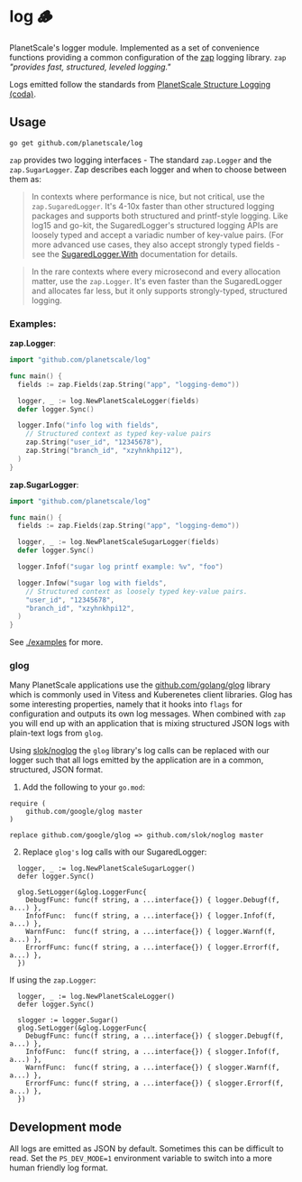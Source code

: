 # log 🪵

PlanetScale's logger module. Implemented as a set of convenience functions providing a common configuration of the [zap](https://github.com/uber-go/zap) logging library.  `zap` *"provides fast, structured, leveled logging."*

Logs emitted follow the standards from [PlanetScale Structure Logging (coda)](https://coda.io/d/Text-Book_dqagsnmBFI6/WIP-Structured-Logging_suS7P#_luvPS).

## Usage

```console
go get github.com/planetscale/log
```

`zap` provides two logging interfaces - The standard `zap.Logger` and the `zap.SugarLogger`. Zap describes each logger and when to choose between them as:

> In contexts where performance is nice, but not critical, use the `zap.SugaredLogger`. It's 4-10x faster than other structured logging packages and supports both structured and printf-style logging. Like log15 and go-kit, the SugaredLogger's structured logging APIs are loosely typed and accept a variadic number of key-value pairs. (For more advanced use cases, they also accept strongly typed fields - see the [SugaredLogger.With](https://pkg.go.dev/go.uber.org/zap@v1.19.1#SugaredLogger.With) documentation for details.

> In the rare contexts where every microsecond and every allocation matter, use the `zap.Logger`. It's even faster than the SugaredLogger and allocates far less, but it only supports strongly-typed, structured logging.

### Examples:

**zap.Logger**:

```go
import "github.com/planetscale/log"

func main() {
  fields := zap.Fields(zap.String("app", "logging-demo"))

  logger, _ := log.NewPlanetScaleLogger(fields)
  defer logger.Sync()

  logger.Info("info log with fields",
    // Structured context as typed key-value pairs
    zap.String("user_id", "12345678"),
    zap.String("branch_id", "xzyhnkhpi12"),
  )
}
```

**zap.SugarLogger**:

```go
import "github.com/planetscale/log"

func main() {
  fields := zap.Fields(zap.String("app", "logging-demo"))

  logger, _ := log.NewPlanetScaleSugarLogger(fields)
  defer logger.Sync()

  logger.Infof("sugar log printf example: %v", "foo")

  logger.Infow("sugar log with fields",
    // Structured context as loosely typed key-value pairs.
    "user_id", "12345678",
    "branch_id", "xzyhnkhpi12",
  )
}
```

See [./examples](./examples) for more.

### glog

Many PlanetScale applications use the [github.com/golang/glog](https://github.com/golang/glog) library which is commonly used in Vitess and Kuberenetes client libraries. Glog has some interesting properties, namely that it hooks into `flags` for configuration and outputs its own log messages. When combined with `zap` you will end up with an application that is mixing structured JSON logs with plain-text logs from `glog`.

Using [slok/noglog](https://github.com/slok/noglog) the `glog` library's log calls can be replaced with our logger such that all logs emitted by the application are in a common, structured, JSON format.

1. Add the following to your `go.mod`:

```golang
require (
    github.com/google/glog master
)

replace github.com/google/glog => github.com/slok/noglog master
```

2. Replace `glog's` log calls with our SugaredLogger:

```golang
  logger, _ := log.NewPlanetScaleSugarLogger()
  defer logger.Sync()

  glog.SetLogger(&glog.LoggerFunc{
    DebugfFunc: func(f string, a ...interface{}) { logger.Debugf(f, a...) },
    InfofFunc:  func(f string, a ...interface{}) { logger.Infof(f, a...) },
    WarnfFunc:  func(f string, a ...interface{}) { logger.Warnf(f, a...) },
    ErrorfFunc: func(f string, a ...interface{}) { logger.Errorf(f, a...) },
  })
```

If using the `zap.Logger`:

```golang
  logger, _ := log.NewPlanetScaleLogger()
  defer logger.Sync()

  slogger := logger.Sugar()
  glog.SetLogger(&glog.LoggerFunc{
    DebugfFunc: func(f string, a ...interface{}) { slogger.Debugf(f, a...) },
    InfofFunc:  func(f string, a ...interface{}) { slogger.Infof(f, a...) },
    WarnfFunc:  func(f string, a ...interface{}) { slogger.Warnf(f, a...) },
    ErrorfFunc: func(f string, a ...interface{}) { slogger.Errorf(f, a...) },
  })

```

## Development mode

All logs are emitted as JSON by default. Sometimes this can be difficult to read. Set the `PS_DEV_MODE=1` environment variable to switch into a more human friendly log format.
